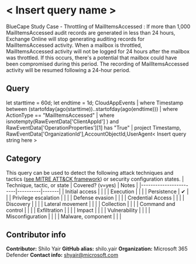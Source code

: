 # < Insert query name >
 BlueCape Study Case - Throttling of MailItemsAccessed :
If more than 1,000 MailItemsAccessed audit records are generated in less than 24 hours, Exchange Online will
stop generating auditing records for MailItemsAccessed activity. When a mailbox is throttled, MailItemsAccessed
activity will not be logged for 24 hours after the mailbox was throttled. If this occurs, there's a potential that
mailbox could have been compromised during this period. The recording of MailItemsAccessed activity will be resumed following a 24-hour period.
## Query
let starttime = 60d;
let endtime = 1d;
CloudAppEvents
| where Timestamp between (startofday(ago(starttime))..startofday(ago(endtime)))
| where   ActionType == "MailItemsAccessed"
| where isnotempty(RawEventData['ClientAppId'] ) and RawEventData['OperationProperties'][1] has "True" 
| project Timestamp, RawEventData['OrganizationId'],AccountObjectId,UserAgent< Insert query string here >
## Category
This query can be used to detect the following attack techniques and tactics ([see MITRE ATT&CK framework](https://attack.mitre.org/)) or security configuration states.
| Technique, tactic, or state | Covered? (v=yes) | Notes |
|------------------------|----------|-------|
| Initial access |  |  |
| Execution |  |  |
| Persistence | ✔ |  | 
| Privilege escalation |  |  |
| Defense evasion |  |  | 
| Credential Access |  |  | 
| Discovery |  |  | 
| Lateral movement |  |  | 
| Collection |  |  | 
| Command and control |  |  | 
| Exfiltration |  |  | 
| Impact |  |  |
| Vulnerability |  |  |
| Misconfiguration |  |  |
| Malware, component |  |  |

## Contributor info
**Contributor:** Shilo Yair
**GitHub alias:** shilo.yair
**Organization:** Microsoft 365 Defender
**Contact info:** shyair@microsoft.com
